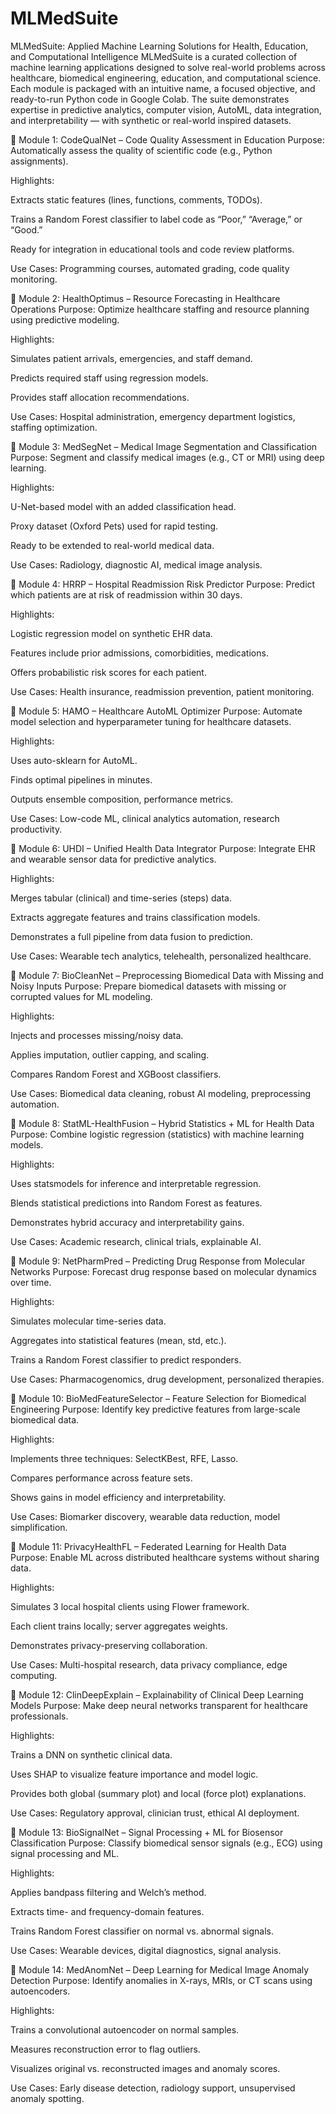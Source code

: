 # MLMedSuite
MLMedSuite: Applied Machine Learning Solutions for Health, Education, and Computational Intelligence
MLMedSuite is a curated collection of machine learning applications designed to solve real-world problems across healthcare, biomedical engineering, education, and computational science. Each module is packaged with an intuitive name, a focused objective, and ready-to-run Python code in Google Colab. The suite demonstrates expertise in predictive analytics, computer vision, AutoML, data integration, and interpretability — with synthetic or real-world inspired datasets.

🔹 Module 1: CodeQualNet – Code Quality Assessment in Education
Purpose: Automatically assess the quality of scientific code (e.g., Python assignments).

Highlights:

Extracts static features (lines, functions, comments, TODOs).

Trains a Random Forest classifier to label code as “Poor,” “Average,” or “Good.”

Ready for integration in educational tools and code review platforms.

Use Cases: Programming courses, automated grading, code quality monitoring.

🔹 Module 2: HealthOptimus – Resource Forecasting in Healthcare Operations
Purpose: Optimize healthcare staffing and resource planning using predictive modeling.

Highlights:

Simulates patient arrivals, emergencies, and staff demand.

Predicts required staff using regression models.

Provides staff allocation recommendations.

Use Cases: Hospital administration, emergency department logistics, staffing optimization.

🔹 Module 3: MedSegNet – Medical Image Segmentation and Classification
Purpose: Segment and classify medical images (e.g., CT or MRI) using deep learning.

Highlights:

U-Net-based model with an added classification head.

Proxy dataset (Oxford Pets) used for rapid testing.

Ready to be extended to real-world medical data.

Use Cases: Radiology, diagnostic AI, medical image analysis.

🔹 Module 4: HRRP – Hospital Readmission Risk Predictor
Purpose: Predict which patients are at risk of readmission within 30 days.

Highlights:

Logistic regression model on synthetic EHR data.

Features include prior admissions, comorbidities, medications.

Offers probabilistic risk scores for each patient.

Use Cases: Health insurance, readmission prevention, patient monitoring.

🔹 Module 5: HAMO – Healthcare AutoML Optimizer
Purpose: Automate model selection and hyperparameter tuning for healthcare datasets.

Highlights:

Uses auto-sklearn for AutoML.

Finds optimal pipelines in minutes.

Outputs ensemble composition, performance metrics.

Use Cases: Low-code ML, clinical analytics automation, research productivity.

🔹 Module 6: UHDI – Unified Health Data Integrator
Purpose: Integrate EHR and wearable sensor data for predictive analytics.

Highlights:

Merges tabular (clinical) and time-series (steps) data.

Extracts aggregate features and trains classification models.

Demonstrates a full pipeline from data fusion to prediction.

Use Cases: Wearable tech analytics, telehealth, personalized healthcare.

🔹 Module 7: BioCleanNet – Preprocessing Biomedical Data with Missing and Noisy Inputs
Purpose: Prepare biomedical datasets with missing or corrupted values for ML modeling.

Highlights:

Injects and processes missing/noisy data.

Applies imputation, outlier capping, and scaling.

Compares Random Forest and XGBoost classifiers.

Use Cases: Biomedical data cleaning, robust AI modeling, preprocessing automation.

🔹 Module 8: StatML-HealthFusion – Hybrid Statistics + ML for Health Data
Purpose: Combine logistic regression (statistics) with machine learning models.

Highlights:

Uses statsmodels for inference and interpretable regression.

Blends statistical predictions into Random Forest as features.

Demonstrates hybrid accuracy and interpretability gains.

Use Cases: Academic research, clinical trials, explainable AI.

🔹 Module 9: NetPharmPred – Predicting Drug Response from Molecular Networks
Purpose: Forecast drug response based on molecular dynamics over time.

Highlights:

Simulates molecular time-series data.

Aggregates into statistical features (mean, std, etc.).

Trains a Random Forest classifier to predict responders.

Use Cases: Pharmacogenomics, drug development, personalized therapies.

🔹 Module 10: BioMedFeatureSelector – Feature Selection for Biomedical Engineering
Purpose: Identify key predictive features from large-scale biomedical data.

Highlights:

Implements three techniques: SelectKBest, RFE, Lasso.

Compares performance across feature sets.

Shows gains in model efficiency and interpretability.

Use Cases: Biomarker discovery, wearable data reduction, model simplification.

🔹 Module 11: PrivacyHealthFL – Federated Learning for Health Data
Purpose: Enable ML across distributed healthcare systems without sharing data.

Highlights:

Simulates 3 local hospital clients using Flower framework.

Each client trains locally; server aggregates weights.

Demonstrates privacy-preserving collaboration.

Use Cases: Multi-hospital research, data privacy compliance, edge computing.

🔹 Module 12: ClinDeepExplain – Explainability of Clinical Deep Learning Models
Purpose: Make deep neural networks transparent for healthcare professionals.

Highlights:

Trains a DNN on synthetic clinical data.

Uses SHAP to visualize feature importance and model logic.

Provides both global (summary plot) and local (force plot) explanations.

Use Cases: Regulatory approval, clinician trust, ethical AI deployment.

🔹 Module 13: BioSignalNet – Signal Processing + ML for Biosensor Classification
Purpose: Classify biomedical sensor signals (e.g., ECG) using signal processing and ML.

Highlights:

Applies bandpass filtering and Welch’s method.

Extracts time- and frequency-domain features.

Trains Random Forest classifier on normal vs. abnormal signals.

Use Cases: Wearable devices, digital diagnostics, signal analysis.

🔹 Module 14: MedAnomNet – Deep Learning for Medical Image Anomaly Detection
Purpose: Identify anomalies in X-rays, MRIs, or CT scans using autoencoders.

Highlights:

Trains a convolutional autoencoder on normal samples.

Measures reconstruction error to flag outliers.

Visualizes original vs. reconstructed images and anomaly scores.

Use Cases: Early disease detection, radiology support, unsupervised anomaly spotting.

